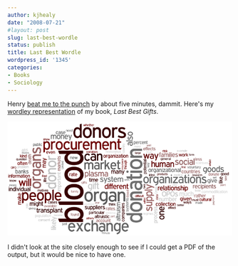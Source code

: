```yaml
---
author: kjhealy
date: "2008-07-21"
#layout: post
slug: last-best-wordle
status: publish
title: Last Best Wordle
wordpress_id: '1345'
categories:
- Books
- Sociology
---
```


Henry [beat me to the punch](http://crookedtimber.org/2008/07/21/wordle/) by about five minutes, dammit. Here's my [wordley representation](http://wordle.net/) of my book, *Last Best Gifts*.

![Last Best Wordle](lbg-wordle.png)

I didn't look at the site closely enough to see if I could get a PDF of the output, but it would be nice to have one.
